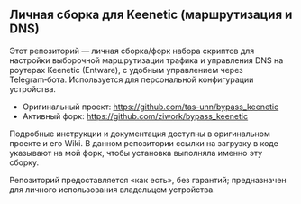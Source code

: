 ## Личная сборка для Keenetic (маршрутизация и DNS)

Этот репозиторий — личная сборка/форк набора скриптов для настройки выборочной маршрутизации трафика и управления DNS на роутерах Keenetic (Entware), с удобным управлением через Telegram‑бота. Используется для персональной конфигурации устройства.

- Оригинальный проект: https://github.com/tas-unn/bypass_keenetic
- Активный форк: https://github.com/ziwork/bypass_keenetic

Подробные инструкции и документация доступны в оригинальном проекте и его Wiki. В данном репозитории ссылки на загрузку в коде указывают на мой форк, чтобы установка выполняла именно эту сборку.

Репозиторий предоставляется «как есть», без гарантий; предназначен для личного использования владельцем устройства.


